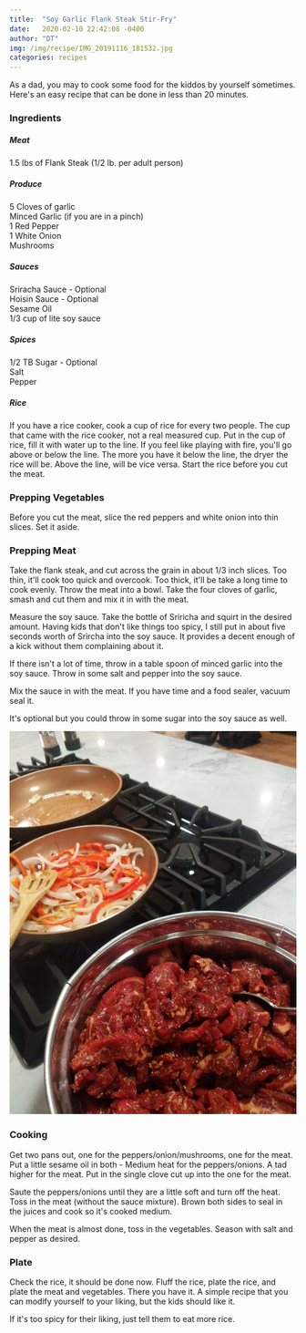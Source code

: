 ```yaml
---
title:  "Soy Garlic Flank Steak Stir-Fry"
date:   2020-02-10 22:42:08 -0400
author: "DT"
img: /img/recipe/IMG_20191116_181532.jpg
categories: recipes
---
```


As a dad, you may to cook some food for the kiddos by yourself sometimes.
Here's an easy recipe that can be done in less than 20 minutes.

### Ingredients

##### Meat
1.5 lbs of Flank Steak (1/2 lb. per adult person)<br/>

##### Produce
5 Cloves of garlic<br/>
Minced Garlic (if you are in a pinch)<br/>
1 Red Pepper<br/>
1 White Onion<br/>
Mushrooms<br/>

##### Sauces
Sriracha Sauce - Optional<br/>
Hoisin Sauce - Optional<br/>
Sesame Oil<br/>
1/3 cup of lite soy sauce<br/>

##### Spices
1/2 TB Sugar - Optional<br/>
Salt<br/>
Pepper<br/>

##### Rice
If you have a rice cooker, cook a cup of rice for every two people.  The
cup that came with the rice cooker, not a real measured cup.  Put in the cup
of rice, fill it with water up to the line. If you feel like playing with
fire, you'll go above or below the line.  The more you have it below the line,
the dryer the rice will be.  Above the line, will be vice versa.  Start the
rice before you cut the meat.

### Prepping Vegetables
Before you cut the meat, slice the red peppers and white onion into thin
slices.  Set it aside.

### Prepping Meat
Take the flank steak, and cut across the grain in about 1/3 inch slices.
Too thin, it'll cook too quick and overcook.  Too thick, it'll be take
a long time to cook evenly. Throw the meat into a bowl.  Take the four
cloves of garlic, smash and cut them and mix it in with the meat.

Measure the soy sauce. Take the bottle of Sriricha and squirt in the
desired amount.  Having kids that don't like things too spicy, I still
put in about five seconds worth of Srircha into the soy sauce. It provides
a decent enough of a kick without them complaining about it.

If there isn't a lot of time, throw in a table spoon of minced garlic into
the soy sauce.  Throw in some salt and pepper into the soy sauce.

Mix the sauce in with the meat. If you have time and a food sealer,
vacuum seal it.

It's optional but you could throw in some sugar into the soy sauce as well.

![](/img/recipe/IMG_20191116_181532.jpg)
### Cooking
Get two pans out, one for the peppers/onion/mushrooms, one for the meat. Put a little
sesame oil in both - Medium heat for the peppers/onions.  A tad higher for
the meat.  Put in the single clove cut up into the one for the meat.

Saute the peppers/onions until they are a little soft and turn off the heat.
Toss in the meat (without the sauce mixture).  Brown both sides to seal in
the juices and cook so it's cooked medium.

When the meat is almost done, toss in the vegetables. Season with salt
and pepper as desired.

### Plate
Check the rice, it should be done now. Fluff the rice, plate the rice,
and plate the meat and vegetables.  There you have it. A simple recipe
that you can modify yourself to your liking, but the kids should like it.

If it's too spicy for their liking, just tell them to eat more rice.


